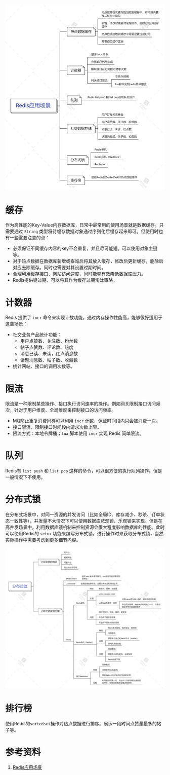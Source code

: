 ![Redis应用场景](../../../../resources/Java/高并发/Redis/xmind/Redis应用场景.png)

# 缓存

作为高性能的Key-Value内存数据库，日常中最常用的使用场景就是数据缓存。只需要通过 `String` 类型将待缓存数据对象通过序列化后缓存起来即可。但使用时也有一些需要注意的点：

- 必须保证不同缓存内容的key不会重复，并且尽可能短。可以使用对象主键等。
- 对于热点数据在数据库新增或查询后将其放入缓存，修改后更新缓存，删除后对应去除缓存。同时也需要对其设置过期时间。
- 合理利用缓存接口、网站访问速度，同时能够有效降低数据库压力。
- Redis提供键过期，可以将其作为缓存过期淘汰策略。

# 计数器

Redis 提供了 `incr` 命令来实现计数功能，通过内存操作性能高，能够很好适用于这些场景：

- 社交业务产品统计功能：
  - 用户点赞数、关注数、粉丝数
  - 帖子点赞数、评论数、热度
  - 消息已读、未读，红点消息数
  - 话题消息数、帖子数、收藏数
- 统计网站、接口的调用次数等。

# 限流

限流是一种限制某些操作、接口执行访问速率的操作。例如网关限制接口访问频次，针对于用户维度、全局维度来控制接口的访问频率。

- MQ防止重复消费同样可以利用  `incr` 计数，保证时间段内只会被消费一次。
- 接口限流，限制接口时间段内请求次数上限。
- 限流方式：本地令牌桶；`lua` 脚本使用 `incr` 实现 Redis 简单限流。

# 队列

Redis有 `list push` 和 `list pop` 这样的命令，可以很方便的执行队列操作。但是一般情况下不使用。

# 分布式锁

在分布式场景中，对同一资源的并发访问（比如全局ID、库存减少、秒杀、订单状态一致性等），并发量不大情况下可以使用数据库悲观锁、乐观锁来实现。但是在高并发场景中，利用数据库锁机制来控制资源会很大程度影响数据库的性能。此时可以使用Redis的 `setnx` 功能来编写分布式锁，进行操作时来获取分布式锁，当然实际操作中需要考虑到更多细节内容。

![分布式锁](../../../../resources/Java/高并发/Redis/xmind/分布式锁.png)

# 排行榜

使用Redis的`sortedset`操作对热点数据进行排序。展示一段时间点赞量最多的帖子等。

# 参考资料

1. [Redis应用场景](https://juejin.cn/post/6997315471426977805)